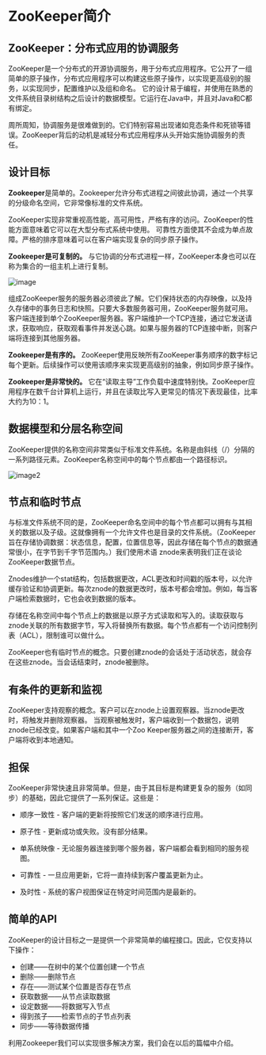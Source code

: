 # ZooKeeper简介

## ZooKeeper：分布式应用的协调服务

ZooKeeper是一个分布式的开源协调服务，用于分布式应用程序。它公开了一组简单的原子操作，分布式应用程序可以构建这些原子操作，以实现更高级别的服务，以实现同步，配置维护以及组和命名。
它的设计易于编程，并使用在熟悉的文件系统目录树结构之后设计的数据模型。它运行在Java中，并且对Java和C都有绑定。

周所周知，协调服务是很难做到的。它们特别容易出现诸如竞态条件和死锁等错误。ZooKeeper背后的动机是减轻分布式应用程序从头开始实施协调服务的责任。

## 设计目标

**Zookeeper**是简单的。Zookeeper允许分布式进程之间彼此协调，通过一个共享的分级命名空间，它非常像标准的文件系统。

ZooKeeper实现非常重视高性能，高可用性，严格有序的访问。ZooKeeper的性能方面意味着它可以在大型分布式系统中使用。
可靠性方面使其不会成为单点故障。严格的排序意味着可以在客户端实现复杂的同步原子操作。

**Zookeeper是可复制的。** 与它协调的分布式进程一样，ZooKeeper本身也可以在称为集合的一组主机上进行复制。

![image](http://ouip1glzq.bkt.clouddn.com/20180702150337.png)              

组成ZooKeeper服务的服务器必须彼此了解。它们保持状态的内存映像，以及持久存储中的事务日志和快照。只要大多数服务器可用，ZooKeeper服务就可用。
客户端连接到单个ZooKeeper服务器。客户端维护一个TCP连接，通过它发送请求，获取响应，获取观看事件并发送心跳。如果与服务器的TCP连接中断，则客户端将连接到其他服务器。

**Zookeeper是有序的。** ZooKeeper使用反映所有ZooKeeper事务顺序的数字标记每个更新。后续操作可以使用该顺序来实现更高级别的抽象，例如同步原子操作。

**Zookeeper是非常快的。** 它在“读取主导”工作负载中速度特别快。ZooKeeper应用程序在数千台计算机上运行，​​并且在读取比写入更常见的情况下表现最佳，比率大约为10：1。

## 数据模型和分层名称空间

ZooKeeper提供的名称空间非常类似于标准文件系统。名称是由斜线（/）分隔的一系列路径元素。ZooKeeper名称空间中的每个节点都由一个路径标识。

![image2](http://ouip1glzq.bkt.clouddn.com/blog/20180702151527.png)

## 节点和临时节点

与标准文件系统不同的是，ZooKeeper命名空间中的每个节点都可以拥有与其相关的数据以及子级。这就像拥有一个允许文件也是目录的文件系统。（ZooKeeper旨在存储协调数据：状态信息，配置，位置信息等，因此存储在每个节点的数据通常很小，在字节到千字节范围内。）我们使用术语 znode来表明我们正在谈论ZooKeeper数据节点。
   
Znodes维护一个stat结构，包括数据更改，ACL更改和时间戳的版本号，以允许缓存验证和协调更新。每次znode的数据更改时，版本号都会增加。例如，每当客户端检索数据时，它也会收到数据的版本。
   
存储在名称空间中每个节点上的数据是以原子方式读取和写入的。读取获取与znode关联的所有数据字节，写入将替换所有数据。每个节点都有一个访问控制列表（ACL），限制谁可以做什么。
   
ZooKeeper也有临时节点的概念。只要创建znode的会话处于活动状态，就会存在这些znode。当会话结束时，znode被删除。

## 有条件的更新和监视
 
ZooKeeper支持观察的概念。客户可以在znode上设置观察器。当znode更改时，将触发并删除观察器。
当观察被触发时，客户端收到一个数据包，说明znode已经改变。如果客户端和其中一个Zoo Keeper服务器之间的连接断开，客户端将收到本地通知。

## 担保

ZooKeeper非常快速且非常简单。但是，由于其目标是构建更复杂的服务（如同步）的基础，因此它提供了一系列保证。这些是：

* 顺序一致性 - 客户端的更新将按照它们发送的顺序进行应用。

* 原子性 - 更新成功或失败。没有部分结果。

* 单系统映像 - 无论服务器连接到哪个服务器，客户端都会看到相同的服务视图。

* 可靠性 - 一旦应用更新，它将一直持续到客户覆盖更新为止。

* 及时性 - 系统的客户视图保证在特定时间范围内是最新的。

## 简单的API

ZooKeeper的设计目标之一是提供一个非常简单的编程接口。因此，它仅支持以下操作：

* 创建——在树中的某个位置创建一个节点
* 删除——删除节点
* 存在——测试某个位置是否存在节点
* 获取数据——从节点读取数据
* 设定数据——将数据写入节点
* 得到孩子——检索节点的子节点列表
* 同步——等待数据传播

利用Zookeeper我们可以实现很多解决方案，我们会在以后的篇幅中介绍。